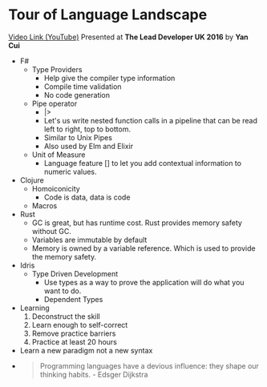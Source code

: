 # Tour of Language Landscape

[Video Link (YouTube)](https://www.youtube.com/watch?v=0PaI9UZYN6w)
Presented at **The Lead Developer UK 2016** by **Yan Cui**

  * F#
    * Type Providers
      * Help give the compiler type information
      * Compile time validation
      * No code generation
    * Pipe operator
      * |>
      * Let's us write nested function calls in a pipeline that can be read left to right, top to bottom.
      * Similar to Unix Pipes
      * Also used by Elm and Elixir
    * Unit of Measure
      * Language feature [<Measure>] to let you add contextual information to numeric values.
  * Clojure
    * Homoiconicity
      * Code is data, data is code
    * Macros
  * Rust
    * GC is great, but has runtime cost. Rust provides memory safety without GC.
    * Variables are immutable by default
    * Memory is owned by a variable reference. Which is used to provide the memory safety.
  * Idris
    * Type Driven Development
      * Use types as a way to prove the application will do what you want to do.
      * Dependent Types
  * Learning
    1. Deconstruct the skill
    2. Learn enough to self-correct
    3. Remove practice barriers
    4. Practice at least 20 hours
  * Learn a new paradigm not a new syntax
  * > Programming languages have a devious influence: they shape our thinking habits. - Edsger Dijkstra
  
  